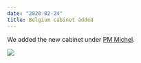 ```yaml
---
date: "2020-02-24"
title: Belgium cabinet added
---
```


We added the new cabinet under [PM Michel](http://www.parlgov.org/explore/BEL/cabinet/2019-05-26).

![](/images/parliament-germany.jpg)
